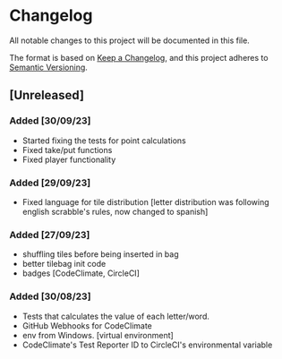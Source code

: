 # Changelog

All notable changes to this project will be documented in this file.

The format is based on [Keep a Changelog](https://keepachangelog.com/en/1.0.0/),
and this project adheres to [Semantic Versioning](https://semver.org/spec/v2.0.0.html).

## [Unreleased]
### Added [30/09/23]
- Started fixing the tests for point calculations
- Fixed take/put functions
- Fixed player functionality
### Added [29/09/23]
- Fixed language for tile distribution [letter distribution was following english scrabble's rules, now changed to spanish]
### Added [27/09/23]
- shuffling tiles before being inserted in bag
- better tilebag init code
- badges [CodeClimate, CircleCI]
### Added [30/08/23]
- Tests that calculates the value of each letter/word.
- GitHub Webhooks for CodeClimate
- env from Windows. [virtual environment]
- CodeClimate's Test Reporter ID to CircleCI's environmental variable 